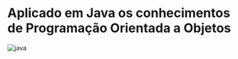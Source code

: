 [JAVA_BADGE]:https://img.shields.io/badge/java-%23ED8B00.svg?style=for-the-badge&logo=openjdk&logoColor=white

# Aplicado em Java os conhecimentos de Programação Orientada a Objetos

![java][JAVA_BADGE]

